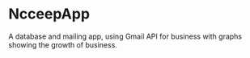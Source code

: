 # NcceepApp
A database and mailing app, using Gmail API for business with graphs showing the growth of business.
